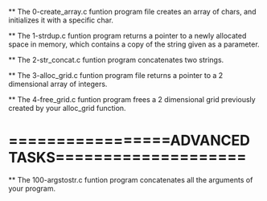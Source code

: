 ** The 0-create_array.c funtion program file creates an array of chars, and initializes it with a specific char.

** The 1-strdup.c funtion program returns a pointer to a newly allocated space in memory, which contains a copy of the string given as a parameter.

** The 2-str_concat.c funtion program concatenates two strings.

** The 3-alloc_grid.c funtion program file returns a pointer to a 2 dimensional array of integers.

** The 4-free_grid.c funtion program frees a 2 dimensional grid previously created by your alloc_grid function.

=================ADVANCED TASKS====================
===================================================

** The 100-argstostr.c funtion program concatenates all the arguments of your program.


